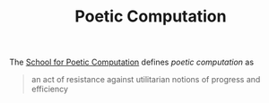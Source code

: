 ﻿---
backlinks:
- title: Creative Coding
  url: /sense/Teaching/Digital_Technologies/creative-coding.html
tags: digital,art, creative-coding, poetic-computation
title: Poetic Computation
type: note
---
The [School for Poetic Computation](https://sfpc.study/) defines _poetic computation_ as

> an act of resistance against utilitarian notions of progress and efficiency